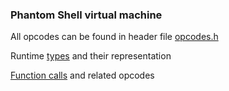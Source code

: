 ### Phantom Shell virtual machine

All opcodes can be found in header file [opcodes.h][1]

Runtime [types][3] and their representation

[Function calls][2] and related opcodes

[1]: https://github.com/potemin1999/phantomshell/tree/master/src/vm/opcodes.h
[2]: https://github.com/potemin1999/phantomshell/tree/master/docs/psvm/en/Functions.md
[3]: https://github.com/potemin1999/phantomshell/tree/master/docs/psvm/en/Types.md